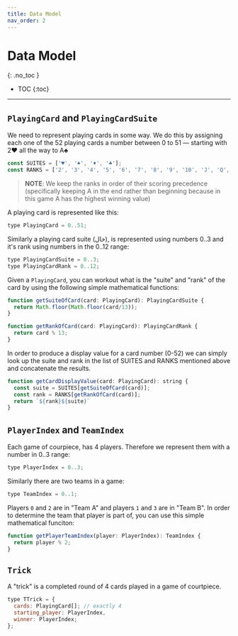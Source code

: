 ```yaml
---
title: Data Model
nav_order: 2
---
```


# Data Model
{: .no_toc }

- TOC
{:toc}

---

## `PlayingCard` and `PlayingCardSuite`

We need to represent playing cards in some way.
We do this by assigning each one of the 52 playing cards a number between 0 to 51 — starting with 2♥ all the way to A♣

```js
const SUITES = ['♥', '♠', '♦', '♣'];
const RANKS = ['2', '3', '4', '5', '6', '7', '8', '9', '10', 'J', 'Q', 'K', 'A'];
```

> **NOTE**: We keep the ranks in order of their scoring precedence (specifically keeping A in the end rather than beginning because in this game A has the highest winning value)

A playing card is represented like this:

```js
type PlayingCard = 0..51;
```

Similarly a playing card suite (خال), is represented using numbers 0..3 and it's rank using numbers in the 0..12 range:

```js
type PlayingCardSuite = 0..3;
type PlayingCardRank = 0..12;
```

Given a `PlayingCard`, you can workout what is the "suite" and "rank" of the card by using the following simple mathematical functions:


```js
function getSuiteOfCard(card: PlayingCard): PlayingCardSuite {
  return Math.floor(Math.floor(card/13));
}

function getRankOfCard(card: PlayingCard): PlayingCardRank {
  return card % 13;
}
```

In order to produce a display value for a card number (0-52) we can simply look up the suite and rank in the list of SUITES and RANKS mentioned above and concatenate the results.

```js
function getCardDisplayValue(card: PlayingCard): string {
  const suite = SUITES[getSuiteOfCard(card)];
  const rank = RANKS[getRankOfCard(card)];
  return `${rank}${suite}`
}
```

## `PlayerIndex` and `TeamIndex`

Each game of courpiece, has 4 players. Therefore we represent them with a number in 0..3 range:

```js
type PlayerIndex = 0..3;
```

Similarly there are two teams in a game:

```js
type TeamIndex = 0..1;
```

Players `0` and `2` are in "Team A" and players `1` and `3` are in "Team B". In order to determine the team that player is part of, you can use this simple mathematical funciton:


```js
function getPlayerTeamIndex(player: PlayerIndex): TeamIndex {
  return player % 2;
}
```

## `Trick`

A "trick" is a completed round of 4 cards played in a game of courtpiece.

```js
type TTrick = {
  cards: PlayingCard[]; // exactly 4
  starting_player: PlayerIndex,
  winner: PlayerIndex;
};
```